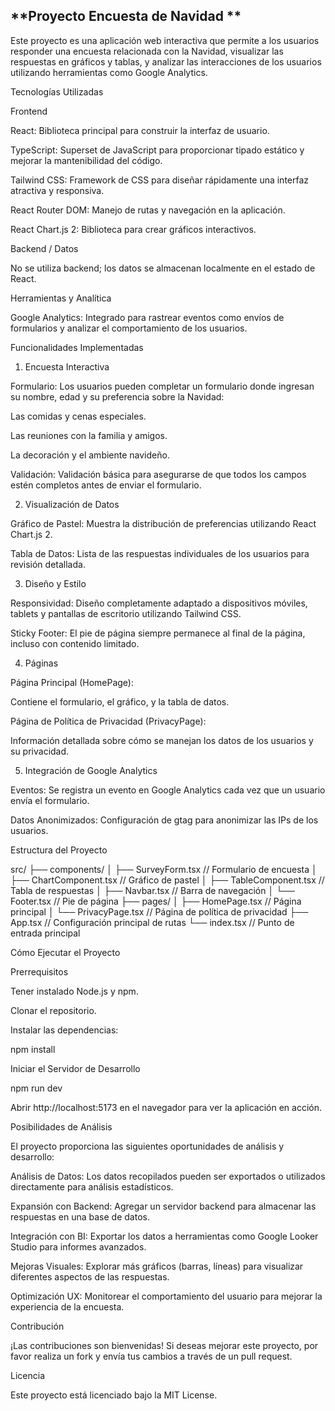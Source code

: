 ## **Proyecto Encuesta de Navidad **

Este proyecto es una aplicación web interactiva que permite a los usuarios responder una encuesta relacionada con la Navidad, visualizar las respuestas en gráficos y tablas, y analizar las interacciones de los usuarios utilizando herramientas como Google Analytics.

Tecnologías Utilizadas

Frontend

React: Biblioteca principal para construir la interfaz de usuario.

TypeScript: Superset de JavaScript para proporcionar tipado estático y mejorar la mantenibilidad del código.

Tailwind CSS: Framework de CSS para diseñar rápidamente una interfaz atractiva y responsiva.

React Router DOM: Manejo de rutas y navegación en la aplicación.

React Chart.js 2: Biblioteca para crear gráficos interactivos.

Backend / Datos

No se utiliza backend; los datos se almacenan localmente en el estado de React.

Herramientas y Analítica

Google Analytics: Integrado para rastrear eventos como envíos de formularios y analizar el comportamiento de los usuarios.

Funcionalidades Implementadas

1. Encuesta Interactiva

Formulario: Los usuarios pueden completar un formulario donde ingresan su nombre, edad y su preferencia sobre la Navidad:

Las comidas y cenas especiales.

Las reuniones con la familia y amigos.

La decoración y el ambiente navideño.

Validación: Validación básica para asegurarse de que todos los campos estén completos antes de enviar el formulario.

2. Visualización de Datos

Gráfico de Pastel: Muestra la distribución de preferencias utilizando React Chart.js 2.

Tabla de Datos: Lista de las respuestas individuales de los usuarios para revisión detallada.

3. Diseño y Estilo

Responsividad: Diseño completamente adaptado a dispositivos móviles, tablets y pantallas de escritorio utilizando Tailwind CSS.

Sticky Footer: El pie de página siempre permanece al final de la página, incluso con contenido limitado.

4. Páginas

Página Principal (HomePage):

Contiene el formulario, el gráfico, y la tabla de datos.

Página de Política de Privacidad (PrivacyPage):

Información detallada sobre cómo se manejan los datos de los usuarios y su privacidad.

5. Integración de Google Analytics

Eventos: Se registra un evento en Google Analytics cada vez que un usuario envía el formulario.

Datos Anonimizados: Configuración de gtag para anonimizar las IPs de los usuarios.

Estructura del Proyecto

src/
├── components/
│   ├── SurveyForm.tsx        // Formulario de encuesta
│   ├── ChartComponent.tsx    // Gráfico de pastel
│   ├── TableComponent.tsx    // Tabla de respuestas
│   ├── Navbar.tsx            // Barra de navegación
│   └── Footer.tsx            // Pie de página
├── pages/
│   ├── HomePage.tsx          // Página principal
│   └── PrivacyPage.tsx       // Página de política de privacidad
├── App.tsx                   // Configuración principal de rutas
└── index.tsx                 // Punto de entrada principal

Cómo Ejecutar el Proyecto

Prerrequisitos

Tener instalado Node.js y npm.

Clonar el repositorio.

Instalar las dependencias:

npm install

Iniciar el Servidor de Desarrollo

npm run dev

Abrir http://localhost:5173 en el navegador para ver la aplicación en acción.

Posibilidades de Análisis

El proyecto proporciona las siguientes oportunidades de análisis y desarrollo:

Análisis de Datos: Los datos recopilados pueden ser exportados o utilizados directamente para análisis estadísticos.

Expansión con Backend: Agregar un servidor backend para almacenar las respuestas en una base de datos.

Integración con BI: Exportar los datos a herramientas como Google Looker Studio para informes avanzados.

Mejoras Visuales: Explorar más gráficos (barras, líneas) para visualizar diferentes aspectos de las respuestas.

Optimización UX: Monitorear el comportamiento del usuario para mejorar la experiencia de la encuesta.

Contribución

¡Las contribuciones son bienvenidas! Si deseas mejorar este proyecto, por favor realiza un fork y envía tus cambios a través de un pull request.

Licencia

Este proyecto está licenciado bajo la MIT License.

